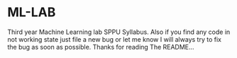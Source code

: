 # ML-LAB
Third year Machine Learning lab SPPU Syllabus.
Also if you find any code in not working state just file a new bug or let me know I will always try to fix the bug as soon as possible. Thanks for reading The README…
